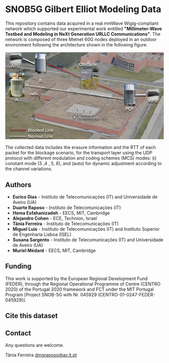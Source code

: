 # SNOB5G Gilbert Elliot Modeling Data

This repository contains data acquired in a real mmWave Wigig-compliant network which supported our experimental work entitled **"Millimeter-Wave Testbed and Modeling in NeXt Generation URLLC Communications"**. The network is composed of three Metnet 60G nodes deployed in an outdoor environment following the architecture shown in the following figure.

![alt text](https://github.com/nap-it/SNOB5GData/blob/59aebeda92a42461ac22f83cb86fc03fdc109103/topo.png)

The collected data includes the erasure information and the RTT of each packet for the blockage scenario, for the transport layer using the UDP protocol with different modulation and coding schemes (MCS) modes: (i) constant mode (3 ,4 , 5, 6), and (auto) for dynamic adjustment according to the channel variations. 

## Authors
- **Eurico Dias** - Instituto de Telecomunicações (IT) and Universidade de Aveiro (UA)
- **Duarte Raposo** - Instituto de Telecomunicações (IT)
- **Homa Esfahanizadeh** - EECS, MIT, Cambridge
- **Alejandro Cohen** - ECE, Technion, Israel
- **Tânia Ferreira** - Instituto de Telecomunicações (IT)
- **Miguel Luís** - Instituto de Telecomunicações (IT) and Instituto Superior de Engenharia Lisboa (ISEL)
- **Susana Sargento** - Instituto de Telecomunicações (IT) and Universidade de Aveiro (UA)
- **Muriel Médard** - EECS, MIT, Cambridge

## Funding
This work is supported by the European Regional Development
Fund (FEDER), through the Regional Operational Programme of Centre (CENTRO 2020) of the Portugal 2020 framework and FCT under the MIT Portugal Program [Project SNOB-5G with Nr. 045929 (CENTRO-01-0247-FEDER-045929)].

## Cite this dataset

## Contact
Any questions are welcome.

Tânia Ferreira dmgraposo@av.it.pt
